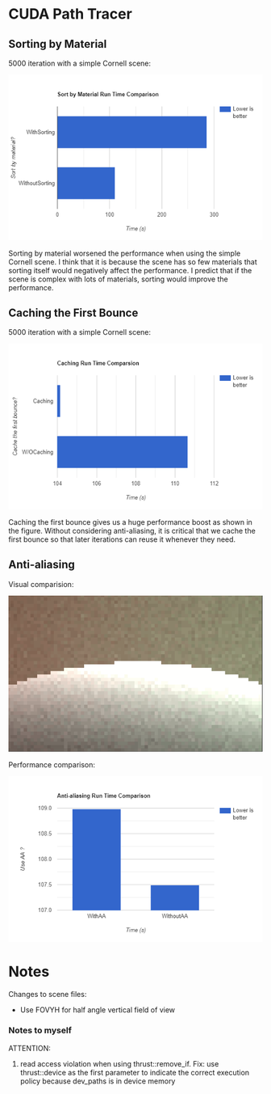 CUDA Path Tracer
================





## Sorting by Material

5000 iteration with a simple Cornell scene: 

![](img/sorting.png)

Sorting by material worsened the performance when using the simple Cornell scene. I think that it is because the scene has so few materials that sorting itself would negatively affect the performance. I predict that if the scene is complex with lots of materials, sorting would improve the performance. 

## Caching the First Bounce

5000 iteration with a simple Cornell scene: 

![](img/caching.png)

Caching the first bounce gives us a huge performance boost as shown in the figure. Without considering anti-aliasing, it is critical that we cache the first bounce so that later iterations can reuse it whenever they need. 

## Anti-aliasing

Visual comparision:

![](img/AA.gif)

Performance comparison:

![](img/AA.png)

# Notes

Changes to scene files: 

- Use FOVYH for half angle vertical field of view

### Notes to myself

ATTENTION: 

1. read access violation when using thrust::remove_if. Fix: use thrust::device as the first parameter to indicate the correct execution policy because dev_paths is in device memory

